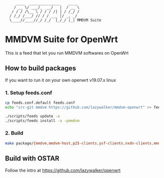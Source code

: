 ```
     ____  ______________    ____ 
    / __ \/ ___/_  __/   |  / __ \
   / / / /\__ \ / / / /| | / /_/ /
  / /_/ /___/ // / / ___ |/ _, _/ 
  \____//____//_/ /_/  |_/_/ |_| MMDVM Suite
```
# MMDVM Suite for OpenWrt
This is a feed that let you run MMDVM softwares on OpenWrt

## How to build packages
If you want to run it on your own openwrt v19.07.x linux

### 1. Setup feeds.conf
```bash
cp feeds.conf.default feeds.conf
echo "src-git mmdvm https://github.com/lazywalker/mmdvm-openwrt" >> feeds.conf

./scripts/feeds update -a
./scripts/feeds install -a -pmmdvm

```
### 2. Build 
```bash
make package/{mmdvm,mmdvm-host,p25-clients,ysf-clients,nxdn-clients,mmdvm-luci,dapnet-gateway}/{clean,compile} V=s
```

## Build with OSTAR

Follow the intro at https://github.com/lazywalker/openwrt